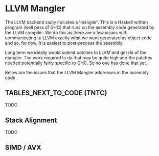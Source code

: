 # LLVM Mangler



The LLVM backend sadly includes a 'mangler'. This is a Haskell written program (well pass of GHC) that runs on the assembly code generated by the LLVM compiler. We do this as there are a few issues with communicating to LLVM exactly what we want generated as object code and so, for now, it is easiest to post-process the assembly.



Long term we ideally would submit patches to LLVM and get rid of the mangler. The work required to do that may be quite high and the patches needed potentially fairly specific to GHC. So no one has done that yet.



Below are the issues that the LLVM Mangler addresses in the assembly code.


## TABLES\_NEXT\_TO\_CODE (TNTC)



TODO


## Stack Alignment



TODO


## SIMD / AVX



